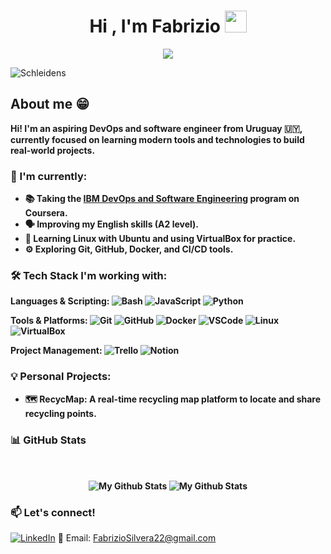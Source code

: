 <h1 align="center">Hi , I'm Fabrizio <img src="https://media.giphy.com/media/TEnXkcsHrP4YedChhA/giphy.gif" width="35"></h1>
<p align="center">
  <a href="https://github.com/DenverCoder1/readme-typing-svg"><img src="https://readme-typing-svg.herokuapp.com?lines=DevOps+Junior;Deep+Learning+Developer;Always%20learning%20new%20things&center=true&width=500&height=50"></a>
</p>



  <img align="center" alt="Schleidens" src="https://cdn.dribbble.com/users/1059583/screenshots/4171367/coding-freak.gif" />
  
  ## About me &#128513;
  <p>
  <b>
 Hi! I'm an aspiring DevOps and software engineer from Uruguay 🇺🇾, currently focused on learning modern tools and technologies to build real-world projects.

### 🌱 I'm currently:
- 📚 Taking the [IBM DevOps and Software Engineering](https://www.coursera.org/professional-certificates/ibm-devops-and-software-engineering) program on Coursera.
- 🗣️ Improving my English skills (A2 level).
- 🐧 Learning Linux with Ubuntu and using VirtualBox for practice.
- ⚙️ Exploring Git, GitHub, Docker, and CI/CD tools.

### 🛠️ Tech Stack I'm working with:

**Languages & Scripting:**
![Bash](https://img.shields.io/badge/Bash-121011?style=flat&logo=gnubash&logoColor=white)
![JavaScript](https://img.shields.io/badge/JavaScript-F7DF1E?style=flat&logo=javascript&logoColor=black)
![Python](https://img.shields.io/badge/Python-3776AB?style=flat&logo=python&logoColor=white)

**Tools & Platforms:**
![Git](https://img.shields.io/badge/Git-F05032?style=flat&logo=git&logoColor=white)
![GitHub](https://img.shields.io/badge/GitHub-181717?style=flat&logo=github&logoColor=white)
![Docker](https://img.shields.io/badge/Docker-2496ED?style=flat&logo=docker&logoColor=white)
![VSCode](https://img.shields.io/badge/VS%20Code-007ACC?style=flat&logo=visual-studio-code&logoColor=white)
![Linux](https://img.shields.io/badge/Linux-FCC624?style=flat&logo=linux&logoColor=black)
![VirtualBox](https://img.shields.io/badge/VirtualBox-183A61?style=flat&logo=virtualbox&logoColor=white)

**Project Management:**
![Trello](https://img.shields.io/badge/Trello-0052CC?style=flat&logo=trello&logoColor=white)
![Notion](https://img.shields.io/badge/Notion-000000?style=flat&logo=notion&logoColor=white)

### 💡 Personal Projects:

- 🗺️ **RecycMap**: A real-time recycling map platform to locate and share recycling points.

### 📊 GitHub Stats

<br>
<p align="center">
<img align="center" src="https://github-readme-stats.vercel.app/api/top-langs/?username=FabrizioSilvera22&layout=compact&theme=radical" alt="My Github Stats">
<img align="center" src="https://github-readme-stats.vercel.app/api?username=FabrizioSilvera22&&show_icons=true&theme=radical&count_private=true&include_all_commits=true" alt="My Github Stats">
</p>
 
  </b>
  </p>












### 📫 Let's connect!
[![LinkedIn](https://img.shields.io/badge/LinkedIn-0077B5?style=flat&logo=linkedin&logoColor=white)](https://www.linkedin.com/in/fabrizio-silvera-34b5342a4/)
📧 Email: FabrizioSilvera22@gmail.com
  
  

